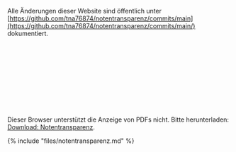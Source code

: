 Alle Änderungen dieser Website sind öffentlich unter [https://github.com/tna76874/notentransparenz/commits/main](https://github.com/tna76874/notentransparenz/commits/main/) dokumentiert.

<object data="files/notentransparenz.pdf" type="application/pdf" width="700px" height="700px">
    <embed src="files/notentransparenz.pdf">
        <p>Dieser Browser unterstützt die Anzeige von PDFs nicht. Bitte herunterladen: <a href="files/notentransparenz.pdf">Download: Notentransparenz</a>.</p>
        {% include "files/notentransparenz.md" %}
    </embed>
</object>



